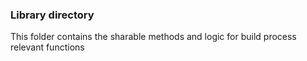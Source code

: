 ### Library directory

This folder contains the sharable methods and logic for build process relevant functions
